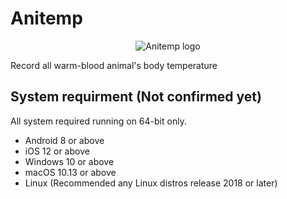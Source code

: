 # Anitemp

<p align="center">
  <img src="https://user-images.githubusercontent.com/70585816/169951892-969325df-21d6-4139-9a05-2b9621bc9f27.png" alt="Anitemp logo"/>
</p>

Record all warm-blood animal's body temperature

## System requirment (Not confirmed yet)

All system required running on 64-bit only.

* Android 8 or above
* iOS 12 or above
* Windows 10 or above
* macOS 10.13 or above
* Linux (Recommended any Linux distros release 2018 or later)
